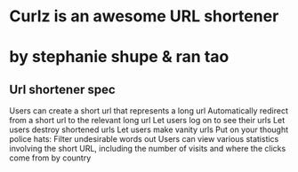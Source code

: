 # Curlz is an awesome URL shortener
# by stephanie shupe & ran tao

Url shortener spec
---
Users can create a short url that represents a long url
Automatically redirect from  a short url to the relevant long url
Let users log on to see their urls
Let users destroy shortened urls
Let users make vanity urls
Put on your thought police hats: Filter undesirable words out
Users can view various statistics involving the short URL, including
the number of visits and where the clicks come from by country